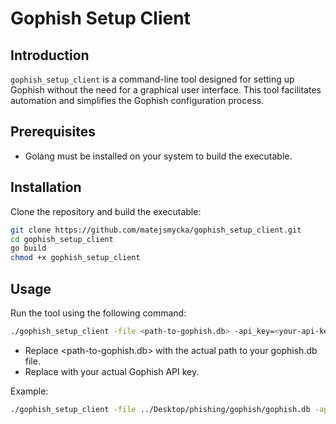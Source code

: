 # Gophish Setup Client

## Introduction
`gophish_setup_client` is a command-line tool designed for setting up Gophish without the need for a graphical user interface. This tool facilitates automation and simplifies the Gophish configuration process.

## Prerequisites
- Golang must be installed on your system to build the executable.

## Installation

Clone the repository and build the executable:

```bash
git clone https://github.com/matejsmycka/gophish_setup_client.git
cd gophish_setup_client
go build
chmod +x gophish_setup_client
```

## Usage

Run the tool using the following command:

```bash
./gophish_setup_client -file <path-to-gophish.db> -api_key=<your-api-key>
```
- Replace <path-to-gophish.db> with the actual path to your gophish.db file.
- Replace <your-api-key> with your actual Gophish API key.

Example:

```bash
./gophish_setup_client -file ../Desktop/phishing/gophish/gophish.db -api_key=12345abcde
```
